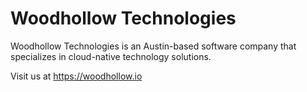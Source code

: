 # Woodhollow Technologies

Woodhollow Technologies is an Austin-based software company that specializes in cloud-native technology solutions.

Visit us at https://woodhollow.io
